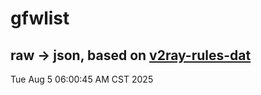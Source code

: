 # gfwlist
## raw -> json, based on [v2ray-rules-dat](https://github.com/Loyalsoldier/v2ray-rules-dat)
Tue Aug  5 06:00:45 AM CST 2025

